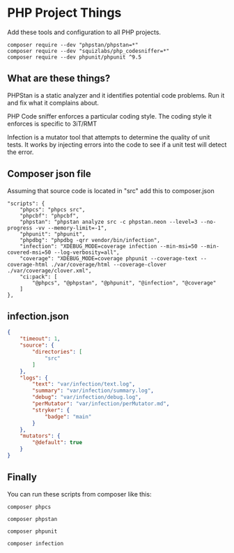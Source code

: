# PHP Project Things

Add these tools and configuration to all PHP projects.

    composer require --dev "phpstan/phpstan=*"
    composer require --dev "squizlabs/php_codesniffer=*"
    composer require --dev phpunit/phpunit ^9.5

## What are these things?

PHPStan is a static analyzer and it identifies potential code problems.
Run it and fix what it complains about.

PHP Code sniffer enforces a particular coding style.
The coding style it enforces is specific to 3iT/RMT

Infection is a mutator tool that attempts to determine the quality of unit tests.
It works by injecting errors into the code to see if a unit test will detect the error.

## Composer json file

Assuming that source code is located in "src" add this to composer.json

    "scripts": {
        "phpcs": "phpcs src",
        "phpcbf": "phpcbf",
        "phpstan": "phpstan analyze src -c phpstan.neon --level=3 --no-progress -vv --memory-limit=-1",
        "phpunit": "phpunit",
        "phpdbg": "phpdbg -qrr vendor/bin/infection",
        "infection": "XDEBUG_MODE=coverage infection --min-msi=50 --min-covered-msi=50 --log-verbosity=all",
        "coverage": "XDEBUG_MODE=coverage phpunit --coverage-text --coverage-html ./var/coverage/html --coverage-clover ./var/coverage/clover.xml",
        "ci:pack": [
            "@phpcs", "@phpstan", "@phpunit", "@infection", "@coverage"
        ]
    },
    
## infection.json
```json
{
    "timeout": 1,
    "source": {
        "directories": [
            "src"
        ]
    },
    "logs": {
        "text": "var/infection/text.log",
        "summary": "var/infection/summary.log",
        "debug": "var/infection/debug.log",
        "perMutator": "var/infection/perMutator.md",
        "stryker": {
            "badge": "main"
        }
    },
    "mutators": {
        "@default": true
    }
}
```

## Finally

You can run these scripts from composer like this:

    composer phpcs
    
    composer phpstan
    
    composer phpunit
    
    composer infection
